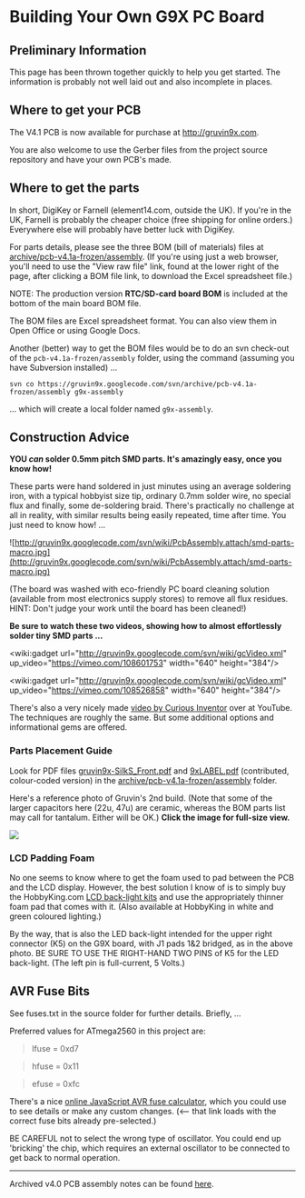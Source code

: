 # Building Your Own G9X PC Board #

## Preliminary Information ##

This page has been thrown together quickly to help you get started. The information is probably not well laid out and also incomplete in places.

## Where to get your PCB ##

The V4.1 PCB is now available for purchase at http://gruvin9x.com.

You are also welcome to use the Gerber files from the project source repository and have your own PCB's made.

## Where to get the parts ##

In short, DigiKey or Farnell (element14.com, outside the UK). If you're in the UK, Farnell is probably the cheaper choice (free shipping for online orders.) Everywhere else will probably have better luck with DigiKey.

For parts details, please see the three BOM (bill of materials) files at [archive/pcb-v4.1a-frozen/assembly](http://code.google.com/p/gruvin9x/source/browse/#svn%2Farchive%2Fpcb-v4.1a-frozen/assembly). (If you're using just a web browser, you'll need to use the "View raw file" link, found at the lower right of the page, after clicking a BOM file link, to download the Excel spreadsheet file.)

NOTE: The production version **RTC/SD-card board BOM** is included at the bottom of the main board BOM file.

The BOM files are Excel spreadsheet format. You can also view them in Open Office or using Google Docs.

Another (better) way to get the BOM files would be to do an svn check-out of the `pcb-v4.1a-frozen/assembly` folder, using the command (assuming you have Subversion installed) ...

```
svn co https://gruvin9x.googlecode.com/svn/archive/pcb-v4.1a-frozen/assembly g9x-assembly
```

... which will create a local folder named `g9x-assembly`.

## Construction Advice ##

**YOU _can_ solder 0.5mm pitch SMD parts. It's amazingly easy, once you know how!**

These parts were hand soldered in just minutes using an average soldering iron, with a typical hobbyist size tip, ordinary 0.7mm solder wire, no special flux and finally, some de-soldering braid. There's practically no challenge at all in reality, with similar results being easily repeated, time after time. You just need to know how! ...

![http://gruvin9x.googlecode.com/svn/wiki/PcbAssembly.attach/smd-parts-macro.jpg](http://gruvin9x.googlecode.com/svn/wiki/PcbAssembly.attach/smd-parts-macro.jpg)

(The board was washed with eco-friendly PC board cleaning solution (available from most electronics supply stores) to remove all flux residues. HINT: Don't judge your work until the board has been cleaned!)



**Be sure to watch these two videos, showing how to almost effortlessly solder tiny SMD parts ...**

<wiki:gadget url="http://gruvin9x.googlecode.com/svn/wiki/gcVideo.xml" up\_video="https://vimeo.com/108601753" width="640" height="384"/>

<wiki:gadget url="http://gruvin9x.googlecode.com/svn/wiki/gcVideo.xml" up\_video="https://vimeo.com/108526858" width="640" height="384"/>

There's also a very nicely made [video by Curious Inventor](http://www.youtube.com/watch?v=3NN7UGWYmBY) over at YouTube. The techniques are roughly the same. But some additional options and informational gems are offered.

### Parts Placement Guide ###

Look for PDF files [gruvin9x-SilkS\_Front.pdf](http://code.google.com/p/gruvin9x/source/browse/archive/pcb-v4.1a-frozen/assembly/gruvin9x-SilkS_Front.pdf) and [9xLABEL.pdf](http://code.google.com/p/gruvin9x/source/browse/archive/pcb-v4.1a-frozen/assembly/9xLABEL.pdf) (contributed, colour-coded version) in the [archive/pcb-v4.1a-frozen/assembly](http://code.google.com/p/gruvin9x/source/browse/#svn%2Farchive%2Fpcb-v4.1a-frozen%2Fassembly) folder.


Here's a reference photo of Gruvin's 2nd build. (Note that some of the larger capacitors here (22u, 47u) are ceramic, whereas the BOM parts list may call for tantalum. Either will be OK.) **Click the image for full-size view.**

<a href='http://gruvin9x.googlecode.com/svn/wiki/PcbAssembly.attach/v41-reference.jpg'><img src='http://gruvin9x.googlecode.com/svn/wiki/PcbAssembly.attach/v41-reference-small.jpg' /></a>


### LCD Padding Foam ###

No one seems to know where to get the foam used to pad between the PCB and the LCD display. However, the best solution I know of is to simply buy the HobbyKing.com [LCD back-light kits](http://www.hobbyking.com/hobbyking/store/uh_viewItem.asp?idProduct=16720) and use the appropriately thinner foam pad that comes with it. (Also available at HobbyKing in white and green coloured lighting.)

By the way, that is also the LED back-light intended for the upper right connector (K5) on the G9X board, with J1 pads 1&2 bridged, as in the above photo. BE SURE TO USE THE RIGHT-HAND TWO PINS of K5 for the LED back-light. (The left pin is full-current, 5 Volts.)


## AVR Fuse Bits ##

See fuses.txt in the source folder for further details. Briefly, ...

Preferred values for ATmega2560 in this project are:
> lfuse = 0xd7

> hfuse = 0x11

> efuse = 0xfc

There's a nice [online JavaScript AVR fuse calculator](http://www.frank-zhao.com/fusecalc/fusecalc.php?chip=atmega2560&LOW=D7&HIGH=11&EXTENDED=FC&LOCKBIT=FF), which you could use to see details or make any custom changes. (<-- that link loads with the correct fuse bits already pre-selected.)

BE CAREFUL not to select the wrong type of oscillator. You could end up 'bricking' the chip, which requires an external oscillator to be connected to get back to normal operation.


---


Archived v4.0 PCB assembly notes can be found [here](V40Assembly.md).